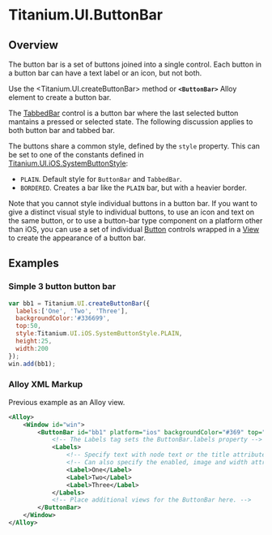 # Titanium.UI.ButtonBar

<TypeHeader/>

## Overview

The button bar is a set of buttons joined into a single control. Each button in a
button bar can have a text label or an icon, but not both. 

Use the <Titanium.UI.createButtonBar> method or **`<ButtonBar>`** Alloy element to create a button bar.

The [TabbedBar](Titanium.UI.iOS.TabbedBar) control is a button bar where the 
last selected button mantains a pressed or selected state. The following discussion
applies to both button bar and tabbed bar.

The buttons share a common style, defined by the `style` property. This can be 
set to one of the constants defined in 
[Titanium.UI.iOS.SystemButtonStyle](Titanium.UI.iOS.SystemButtonStyle):

* `PLAIN`. Default style for `ButtonBar` and `TabbedBar`.
* `BORDERED`. Creates a bar like the `PLAIN` bar, but with a heavier border.

Note that you cannot style individual buttons in a button bar. If you want to give a
distinct visual style to individual buttons, to use an icon and text on the same button,
or to use a button-bar type component on a platform other than iOS, you can use a set 
of individual [Button](Titanium.UI.Button) controls wrapped in a
[View](Titanium.UI.View) to create the appearance of a button bar.

## Examples

### Simple 3 button button bar

``` js
var bb1 = Titanium.UI.createButtonBar({
  labels:['One', 'Two', 'Three'],
  backgroundColor:'#336699',
  top:50,
  style:Titanium.UI.iOS.SystemButtonStyle.PLAIN,
  height:25,
  width:200
});
win.add(bb1);
```


### Alloy XML Markup

Previous example as an Alloy view.

``` xml
<Alloy>
    <Window id="win">
        <ButtonBar id="bb1" platform="ios" backgroundColor="#369" top="50" height="25" width="200">
            <!-- The Labels tag sets the ButtonBar.labels property -->
            <Labels>
                <!-- Specify text with node text or the title attribute. -->
                <!-- Can also specify the enabled, image and width attributes. -->
                <Label>One</Label>
                <Label>Two</Label>
                <Label>Three</Label>
            </Labels>
            <!-- Place additional views for the ButtonBar here. -->
        </ButtonBar>
    </Window>
</Alloy>
```


<ApiDocs/>
